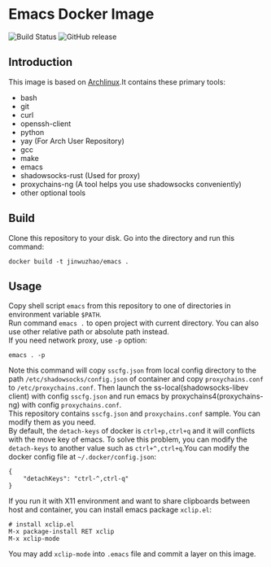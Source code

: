 # Emacs Docker Image

![Build Status](https://github.com/JinWuZhao/docker-emacs/actions/workflows/docker-image.yml/badge.svg) ![GitHub release](https://img.shields.io/github/tag/JinWuZhao/docker-emacs.svg)  

## Introduction

This image is based on [Archlinux](https://hub.docker.com/_/archlinux/).It contains these primary tools:  
- bash
- git
- curl
- openssh-client
- python
- yay (For Arch User Repository)
- gcc
- make
- emacs
- shadowsocks-rust (Used for proxy)
- proxychains-ng (A tool helps you use shadowsocks conveniently)
- other optional tools

## Build

Clone this repository to your disk. Go into the directory and run this command:  
```
docker build -t jinwuzhao/emacs .
```

## Usage

Copy shell script `emacs` from this repository to one of directories in environment variable `$PATH`.  
Run command `emacs .` to open project with current directory. You can also use other relative path or absolute path instead.  
If you need network proxy, use `-p` option:  
```
emacs . -p
```
Note this command will copy `sscfg.json` from local config directory to the path `/etc/shadowsocks/config.json` of container and copy `proxychains.conf` to `/etc/proxychains.conf`. Then launch the ss-local(shadowsocks-libev client) with config `sscfg.json` and run emacs by proxychains4(proxychains-ng) with config `proxychains.conf`.  
This repository contains `sscfg.json` and `proxychains.conf` sample. You can modify them as you need.  
By default, the `detach-keys` of docker is `ctrl+p,ctrl+q` and it will conflicts with the move key of emacs. To solve this problem, you can modify the `detach-keys` to another value such as `ctrl+^,ctrl+q`.You can modify the docker config file at `~/.docker/config.json`:  
```
{
	"detachKeys": "ctrl-^,ctrl-q"
}
```
If you run it with X11 environment and want to share clipboards between host and container, you can install emacs package `xclip.el`:  
```
# install xclip.el
M-x package-install RET xclip
M-x xclip-mode
```
You may add `xclip-mode` into `.emacs` file and commit a layer on this image.
